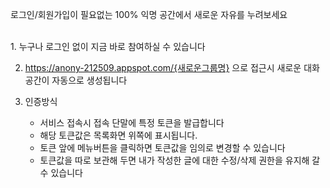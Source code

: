 로그인/회원가입이 필요없는 100% 익명 공간에서 새로운 자유를 누려보세요

<br>
1. 누구나
로그인 없이 지금 바로 참여하실 수 있습니다

2. https://anony-212509.appspot.com/{새로운그룹명}
으로 접근시 새로운 대화 공간이 자동으로 생성됩니다

3. 인증방식
    - 서비스 접속시 접속 단말에 특정 토큰을 발급합니다
    - 해당 토큰값은 목록화면 위쪽에 표시됩니다.
    - 토큰 앞에 메뉴버튼을 클릭하면 토큰값을 임의로 변경할 수 있습니다
    - 토큰값을 따로 보관해 두면 내가 작성한 글에 대한 수정/삭제 권한을 유지해 갈 수 있습니다